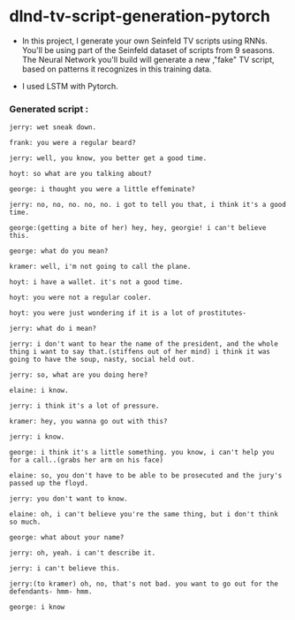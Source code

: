 # dlnd-tv-script-generation-pytorch


* In this project, I generate your own Seinfeld TV scripts using RNNs. You'll be using part of the Seinfeld dataset of scripts from 9 seasons. The Neural Network you'll build will generate a new ,"fake" TV script, based on patterns it recognizes in this training data. 

* I used LSTM with Pytorch.



### Generated script : 
```
jerry: wet sneak down.

frank: you were a regular beard?

jerry: well, you know, you better get a good time.

hoyt: so what are you talking about?

george: i thought you were a little effeminate?

jerry: no, no, no. no, no. i got to tell you that, i think it's a good time.

george:(getting a bite of her) hey, hey, georgie! i can't believe this.

george: what do you mean?

kramer: well, i'm not going to call the plane.

hoyt: i have a wallet. it's not a good time.

hoyt: you were not a regular cooler.

hoyt: you were just wondering if it is a lot of prostitutes-

jerry: what do i mean?

jerry: i don't want to hear the name of the president, and the whole thing i want to say that.(stiffens out of her mind) i think it was going to have the soup, nasty, social held out.

jerry: so, what are you doing here?

elaine: i know.

jerry: i think it's a lot of pressure.

kramer: hey, you wanna go out with this?

jerry: i know.

george: i think it's a little something. you know, i can't help you for a call..(grabs her arm on his face)

elaine: so, you don't have to be able to be prosecuted and the jury's passed up the floyd.

jerry: you don't want to know.

elaine: oh, i can't believe you're the same thing, but i don't think so much.

george: what about your name?

jerry: oh, yeah. i can't describe it.

jerry: i can't believe this.

jerry:(to kramer) oh, no, that's not bad. you want to go out for the defendants- hmm- hmm.

george: i know

```
